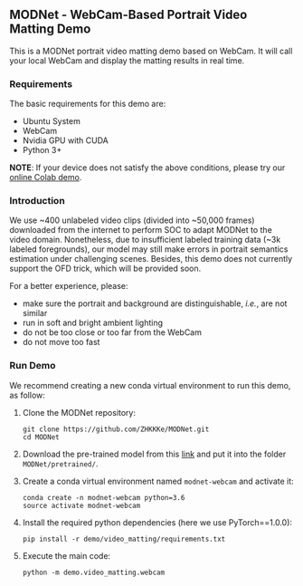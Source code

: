 ## MODNet - WebCam-Based Portrait Video Matting Demo
This is a MODNet portrait video matting demo based on WebCam. It will call your local WebCam and display the matting results in real time.

### Requirements
The basic requirements for this demo are:
- Ubuntu System
- WebCam
- Nvidia GPU with CUDA
- Python 3+

**NOTE**: If your device does not satisfy the above conditions, please try our [online Colab demo](https://colab.research.google.com/drive/1Pt3KDSc2q7WxFvekCnCLD8P0gBEbxm6J?usp=sharing).


### Introduction
We use ~400 unlabeled video clips (divided into ~50,000 frames) downloaded from the internet to perform SOC to adapt MODNet to the video domain. Nonetheless, due to insufficient labeled training data (~3k labeled foregrounds), our model may still make errors in portrait semantics estimation under challenging scenes. Besides, this demo does not currently support the OFD trick, which will be provided soon.

For a better experience, please:

*   make sure the portrait and background are distinguishable, <i>i.e.</i>, are not similar
*   run in soft and bright ambient lighting
*   do not be too close or too far from the WebCam
*   do not move too fast

### Run Demo
We recommend creating a new conda virtual environment to run this demo, as follow:

1. Clone the MODNet repository:
    ```
    git clone https://github.com/ZHKKKe/MODNet.git
    cd MODNet
    ```

2. Download the pre-trained model from this [link](https://drive.google.com/file/d/1Nf1ZxeJZJL8Qx9KadcYYyEmmlKhTADxX/view?usp=sharing) and put it into the folder `MODNet/pretrained/`.


3. Create a conda virtual environment named `modnet-webcam` and activate it:
     ```
    conda create -n modnet-webcam python=3.6
    source activate modnet-webcam
    ```

4. Install the required python dependencies (here we use PyTorch==1.0.0):
    ```
    pip install -r demo/video_matting/requirements.txt
    ```

5. Execute the main code:
    ```
    python -m demo.video_matting.webcam
    ```
